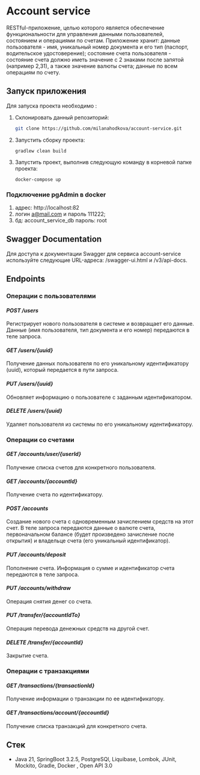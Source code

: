# Account service
RESTful-приложение, целью которого является обеспечение функциональности для управления данными пользователей, состоянием и операциями по счетам.
Приложение хранит: 
 данные пользователя - имя, уникальный номер документа и его тип
(паспорт, водительское удостоверение);
 состояние счета пользователя - состояние счета должно иметь значение с 2
знаками после запятой (например 2,31), а также значение валюты счета;
 данные по всем операциям по счету.

## Запуск приложения

Для запуска проекта необходимо :

1. Склонировать данный репозиторий:

   ```bash
   git clone https://github.com/milanahodkova/account-service.git
   ```
2. Запустить сборку проекта:

   ```
   gradlew clean build
   ```
3. Запустить проект, выполнив следующую команду в корневой папке проекта:

   ```docker-compose
   docker-compose up
   ```

### Подключение pgAdmin в docker
1.  адрес: http://localhost:82
2.  логин a@mail.com и пароль 111222;
3. бд: account_service_db пароль: root

## Swagger Documentation

Для доступа к документации Swagger для сервиса account-service используйте следующие URL-адреса: /swagger-ui.html
и /v3/api-docs.


## Endpoints
### Операции с пользователями
#### ***POST /users***
Регистрирует нового пользователя в системе и возвращает его данные. Данные (имя пользователя, тип документа и его номер) передаются в теле запроса.

#### ***GET /users/{uuid}***
Получение данных пользователя по его уникальному идентификатору (uuid), который передается в пути запроса. 

#### ***PUT /users/{uuid}***
Обновляет информацию о пользователе с заданным идентификатором. 

#### ***DELETE /users/{uuid}***
Удаляет пользователя из системы по его уникальному идентификатору.

### Операции со счетами
#### ***GET /accounts/user/{userId}***
Получение списка счетов для конкретного пользователя.

#### ***GET /accounts/{accountId}***
Получение счета по идентификатору.

#### ***POST /accounts***
Создание нового счета с одновременным зачислением средств на этот счет.
В теле запроса передаются данные о валюте счета, первоначальном балансе 
(будет произведено зачисление после открытия) и владельце счета (его уникальный идентификатор).

#### ***PUT /accounts/deposit***
Пополнение счета. Информация о сумме и идентификатор счета передаются в теле запроса.

#### ***PUT /accounts/withdraw***
Операция снятия денег со счета.

#### ***PUT /transfer/{accountIdTo}***
Операция перевода денежных средств на другой счет.

#### ***DELETE /transfer/{accountId}***
Закрытие счета.

### Операции с  транзакциями
#### ***GET /transactions/{transactionId}***
Получение информации о транзакции по ее идентификатору.

#### ***GET /transactions/account/{accountId}***
Получение списка транзакций для конкретного счета.

## Стек
* Java 21, SpringBoot 3.2.5, PostgreSQl, Liquibase, Lombok, JUnit, Mockito, Gradle, Docker
  , Open API 3.0




